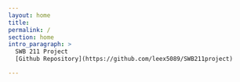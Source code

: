 ```yaml
---
layout: home
title:  
permalink: /
section: home
intro_paragraph: >
  SWB 211 Project
  [Github Repository](https://github.com/leex5089/SWB211project)

---
```

